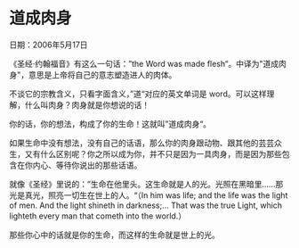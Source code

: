 # 道成肉身

日期：2006年5月17日

《圣经·约翰福音》有这么一句话：”the Word was made flesh“。中译为"道成肉身"，意思是上帝将自己的意志塑造进人的肉体。

不谈它的宗教含义，只看字面含义，”道“对应的英文单词是 word。可以这样理解，什么叫肉身？肉身就是你想说的话！

你的话，你的想法，构成了你的生命！这就叫”道成肉身“。

如果生命中没有想法，没有自己的话语，那么你的肉身跟动物、跟其他的芸芸众生，又有什么区别呢？你之所以成为你，并不只是因为一具肉身，而是因为那些包含在你内心、等待你说出的那些话语。

就像《圣经》里说的：”生命在他里头。这生命就是人的光。光照在黑暗里……那光是真光，照亮一切生在世上的人。“（In him was life; and the life was the light of men. And the light shineth in darkness;... That was the true Light, which lighteth every man that cometh into the world.）

那些你心中的话就是你的生命，而这样的生命就是世上的光。

